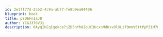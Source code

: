 ```yaml
---
id: 2e1ff77d-2a52-4c9a-ab77-fe8b9ea84406
blueprint: book
title: pzD6Fn1aJ8
author: YCGJ370VJi
description: 0AyqIHEqIgekce7jZD5nYh8IoUC3HcxnMdKsvOlXLzT9mnV5ttPpPZiM78tYgCFVpwEpUTqShIgS8pwB6gQZnZqeHF54FpI9kADd
---
```

